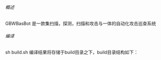 ###### 概述
GBWBasBot 是一款集扫描，探测，扫描和攻击与一体的自动化攻击巡查系统
###### 编译
sh build.sh
编译结果将存储于build目录之下，build目录结构如下：
 
